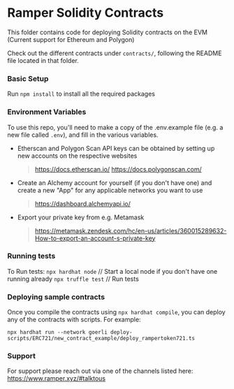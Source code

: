 # Ramper Solidity Contracts

This folder contains code for deploying Solidity contracts on the EVM (Current support for Ethereum and Polygon)

Check out the different contracts under `contracts/`, following the README file located in that folder.

### Basic Setup

Run `npm install` to install all the required packages

### Environment Variables
To use this repo, you'll need to make a copy of the .env.example file (e.g. a new file called `.env`), and fill in the various variables.

- Etherscan and Polygon Scan API keys can be obtained by setting up new accounts on the respective websites
    > https://docs.etherscan.io/
    > https://docs.polygonscan.com/
- Create an Alchemy account for yourself (if you don't have one) and create a new "App" for any applicable networks you want to use
    > https://dashboard.alchemyapi.io/
- Export your private key from e.g. Metamask
    > https://metamask.zendesk.com/hc/en-us/articles/360015289632-How-to-export-an-account-s-private-key

### Running tests

To Run tests:
`npx hardhat node` // Start a local node if you don't have one running already
`npx truffle test` // Run tests

### Deploying sample contracts

Once you compile the contracts using `npx hardhat compile`, you can deploy any of the contracts with scripts. For example:

`npx hardhat run --network goerli deploy-scripts/ERC721/new_contract_example/deploy_rampertoken721.ts`

### Support

For support please reach out via one of the channels listed here: https://www.ramper.xyz/#talktous
